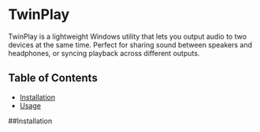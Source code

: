 # TwinPlay
TwinPlay is a lightweight Windows utility that lets you output audio to two devices at the same time. Perfect for sharing sound between speakers and headphones, or syncing playback across different outputs.

## Table of Contents
- [Installation](#installation)
- [Usage](#usage)


##Installation
